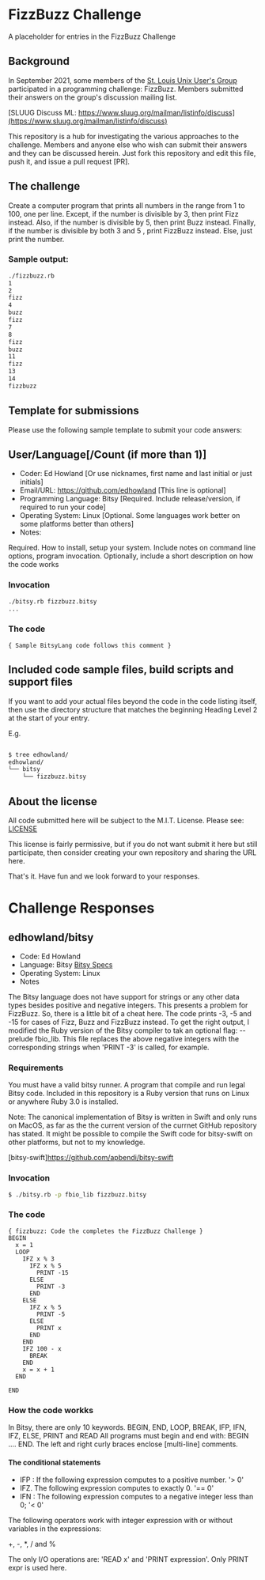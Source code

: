 # FizzBuzz Challenge

A placeholder for entries in the FizzBuzz Challenge

## Background

In September 2021, some members of the [St. Louis Unix User's Group](https://www.sluug.org)
participated in a programming challenge: FizzBuzz. Members submitted their
answers on the group's discussion mailing list.

[SLUUG Discuss ML: https://www.sluug.org/mailman/listinfo/discuss](https://www.sluug.org/mailman/listinfo/discuss)

This repository is a hub for investigating the various approaches to the challenge.
Members and anyone else who wish can submit their answers and they can be discussed
herein. Just fork this repository and edit this file, push it, and issue
a pull request [PR].

## The challenge

Create a computer program that prints all numbers in the range from 1 to 100, one per line.
Except, if the number is divisible by 3, then print Fizz instead.
Also, if the number is divisible by 5, then print Buzz instead.
Finally, if the number is divisible by both 3 and 5 ,  print FizzBuzz instead.
Else, just print the number.

### Sample output:

```bash
./fizzbuzz.rb
1
2
fizz
4
buzz
fizz
7
8
fizz
buzz
11
fizz
13
14
fizzbuzz
```

## Template for submissions

Please use the following sample template to submit your code answers:

## User/Language[/Count (if more than 1)]

- Coder: Ed Howland [Or use nicknames, first name and last initial or just initials]
- Email/URL: https://github.com/edhowland [This line is optional]
- Programming Language: Bitsy  [Required. Include release/version, if required to run your code]
- Operating System: Linux   [Optional. Some languages work better on some platforms better than others]
- Notes:   

Required. How to install, setup your system. Include notes on command line
options, program invocation. Optionally, include a short description on how
the code works

### Invocation

```bash
./bitsy.rb fizzbuzz.bitsy
...
```

### The code

```bitsy
{ Sample BitsyLang code follows this comment }
```

## Included code sample files, build scripts and support files

If you want to add your actual files beyond the code in the code listing itself,
then use the directory structure that matches the beginning Heading Level 2 at the start of your entry.

E.g.

```bash

$ tree edhowland/
edhowland/
└── bitsy
    └── fizzbuzz.bitsy
```

## About the license

All code submitted here will be subject to the M.I.T. License.
Please see: [LICENSE](LICENSE)

This license is fairly permissive, but if you do not want submit it here but still participate,
then consider creating your own repository and sharing the URL here.

That's it. Have fun and we look forward to your responses.

# Challenge Responses

## edhowland/bitsy

- Code: Ed Howland
- Language: Bitsy [Bitsy Specs](https://github.com/apbendi/bitsyspec)
- Operating System: Linux
- Notes


The Bitsy language does not have support for strings or any other data types
besides positive and negative integers. This presents a problem for FizzBuzz.
So, there is a little bit of a cheat here. The code prints -3, -5 and -15
for cases of Fizz, Buzz and FizzBuzz instead.
To get the right output, I modified the Ruby version of the Bitsy compiler
to tak an optional flag: --prelude fbio_lib. This file replaces the above
negative integers with the corresponding strings when 'PRINT -3' is called, for example.

### Requirements

You must have a valid bitsy runner. A program that compile and run legal Bitsy
code. Included in this repository is a Ruby version that runs on Linux or
anywhere Ruby 3.0 is installed.

Note: The canonical implementation of Bitsy is written in Swift and only
runs on MacOS, as far as the the current version of the currnet GitHub
repository has stated. It might be possible to compile the Swift code for
bitsy-swift on other platforms, but not to my knowledge.

[bitsy-swift]https://github.com/apbendi/bitsy-swift
### Invocation

```bash
$ ./bitsy.rb -p fbio_lib fizzbuzz.bitsy
```

### The code

```bitsy
{ fizzbuzz: Code the completes the FizzBuzz Challenge }
BEGIN
  x = 1
  LOOP
    IFZ x % 3
      IFZ x % 5
        PRINT -15
      ELSE
        PRINT -3
      END
    ELSE
      IFZ x % 5
        PRINT -5
      ELSE
        PRINT x
      END
    END
    IFZ 100 - x
      BREAK
    END
    x = x + 1
  END

END
```

### How the code workks

In Bitsy, there are only 10 keywords. BEGIN, END, LOOP, BREAK, IFP, IFN, IFZ, ELSE, PRINT and READ
All programs must begin and end with: BEGIN .... END. The left and right curly braces 
enclose [multi-line]  comments. 


#### The conditional statements

- IFP : If the following expression computes to a positive number. '> 0'
- IFZ. The following expression computes to exactly 0. '== 0'
- IFN : The following expression computes to a negative integer less than 0; '< 0'

The following operators work with integer expression with or without variables in the expressions:

+, -, *, / and %

The only I/O operations are: 'READ x' and 'PRINT expression'. Only PRINT expr is used
here.


<!-- Ed: remove this line -->

<!-- Robert: remove this line -->




